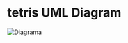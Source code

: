# tetris UML Diagram

![Diagrama](http://www.plantuml.com/plantuml/svg/jHbTRzisy7a1yX_qDCXrPUnPC8gsIPfaJJ4Zzj0aHL7G4crhaIXFf9AcQVxxZfyY9LfMjkmbfkwEn_i-ylAMCbInkiWF3-XjHhQeGaMGv8ZITunLsR9c-3mfoJpxWOFV3WyE3sOekKLh72mHnO-71u4a3jxdPNBRV7x8lkDqpgewONM56_YdSfdbs8EOvUW1BOUXpidTHJ_wfWVTj_KY8tq7p_-kKQzaYnwS9TCb8cbPW4ch1kPHV94LdEA9czsWVtaLHThQ3N3wCyhnYaKTmvjb02HHr_ujWAJoEAC32ioHE_pZtH5v_J6KL7hMIrrbwurFbfjd22ASFvHwCPnKXyrbJGX70DaaBU_9H7kuYOVWrMJYC__XGKOOhbOemO5cCvsUQzYRDuy19tgoCtID2WpPpJ2rylGKW7CEj78Iaxe5Kfygyc0jDRCsMr1hlo48U9GgxMnWlUs6g8tV4L5T9dOADIfdfQNgSKQtmAW1VCGFdn01EfrKZKq1TP5HXWckNBCQgzeat84JXrqZ0WEb7zqSLXmQ-g1Krj5svDQoqCANLbqL_ARJLKPG3Z9nfsR9qvXcAOv11uwDaZ8lg_Y8_-NVtxxnlvF9KKcei69PJIOSD3QLMgv2Q-D8xZd530mG_1hCnKBjevW9eiw6yLfZHitvQbE5IOghy3iNytNm87_MyMc5jfiieIDb6b_J44fhNQFZam_l_hnOVFjyVhmuqqfti6SdvwTd2sEJ-onb6_ErmRn6wC_T1dB524S-uBQaLr8PM5tBbJdjTT0SfKpwnnskAd2NEcB9BN_o7SA9EhOPnSkop34YUnmXFUTQLV2C1SQuvJCN2ToYTEQWCo6Q1QEQpCW_qd15sz56u56QYiDeMBWz96xrbD4Uyawsg_FlqLRjo3EoGT8-HnpovUkNhu8cuRRYTTiYQHlu62hjW3Djo-_TtjRGsGoYu7DwL1RR73DRCeTAPKOgYzIPCV7kz6WT-jWVnIrgRyGADQcC6MvJsxr5UOUlGnLRAoVwOpSPBBqiQJiMtbd4Vk3zETdX1bMes9O44zQMtqFhf9Wt8QMsASuPkdwUoex1hYIBgo4iP1IKlFw7-oaZtisvqE5mmI8i8dXURt45JizOLfB-xH0SRUFjICz_mvlXGcPqssFFpmNldTCVOSCxevUf2XuTEtjakFa_PBXvXWmlRuJdM82NufSNWDVtuJB8s_QBIo7PjkJmL9A16TsdmUB5XLyymtul7y8zyTjSuwrsngyf4Z7BSE9hNQFOyqImsBfD9v9zZjURM2u5LBFL7zVjDjH__QAXnTQwTW5-1foDr3RqEZGQQ4KLhr5J4pL6S77kReA3WGo_IrgM4MyoQHK6RsPuRU3KwHcYWItsTsJ1A6oeTsH3JKBxLf7HXJurRD-7m4IX6ntcqIS5xiqfwSNztSi9xYWZqBbGFhD2mOUyxYANPGKzYy_5hlgGPcV47uRLObDXbCRofm77wgaCtvN9YDWT4-rsXJ5Jw7T2lKqDKlTQfx4QzqXAU8dInZiy8Drxg7xlMoaBjaegNC1rZ0lpgKnnQ22xesElOE9Kj0HzKSBisSHq-av1nHlTUWecTGMSc1be6CIjzLotm6ibxzx4RswiM78FnN0b5kkHGx7M5AEu8mVVtZprmqQgk85sk5aRHl57hoAShx6zLigOtcPcgAnAegsfLDKcVt9SP85tEgizQP6PowTTJfNXSnu78EPt3WJ2ldG0VzMKpQ1CK9nUjBTRkCiE9mjvt1R4mjsq3mHLM9oMDPGF5UCG37Sejs2xaz9scJVumVFgu13VyJI17ITyCTBeImoYzE0N3ri_SaS4HpBqMZjU1pAEbUQcCOc7hrkZ0SejtuLUgfb22ymj6lhxa1hEgS9UGKZ6lt_WFtAOXSWTel6H-55bakKyrwgChF_3R4ST6zhi-YStftRlvvCk8HCVTHdXE5Z83j16YO7p5-KQg9NW12tUgDEpdI8tNcrfUmOsvera1XqcW_TL4w06BJgr3q7A-pWlfLKDa8S-FxQBaVtA0-QJ1Cl-GdvxuZqHxLnESbi3JmjeXhO6eYfeSoC8L4sHbB4rvkqDYd4dXE1oGc3jv3phDEWbZT_NgnMqSwXz3A_bIKtbauxLBRWf-ED2zya65ddB_VxkxiIh2ipv0qasLKdWVf3ggod_NvvgfvILst3GfKpSSoGWiijzf8gygGWVTma_TDJ8gugEyCPl8b8M67IZujyVCanCy4k4TTSmCLUWZ8IeMbDb635E4DpUWkHraVy3)
